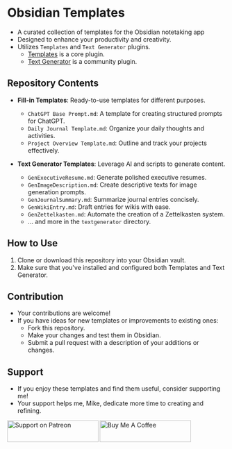 # Obsidian Templates

- A curated collection of templates for the Obsidian notetaking app
- Designed to enhance your productivity and creativity.
- Utilizes `Templates` and `Text Generator` plugins.
  - [Templates](https://help.obsidian.md/Plugins/Templates) is a core plugin.
  - [Text Generator](https://obsidian.md/plugins?id=obsidian-textgenerator-plugin) is a community plugin.

## Repository Contents

- **Fill-in Templates**: Ready-to-use templates for different purposes.

  - `ChatGPT Base Prompt.md`: A template for creating structured prompts for ChatGPT.
  - `Daily Journal Template.md`: Organize your daily thoughts and activities.
  - `Project Overview Template.md`: Outline and track your projects effectively.

- **Text Generator Templates**: Leverage AI and scripts to generate content.

  - `GenExecutiveResume.md`: Generate polished executive resumes.
  - `GenImageDescription.md`: Create descriptive texts for image generation prompts.
  - `GenJournalSummary.md`: Summarize journal entries concisely.
  - `GenWikiEntry.md`: Draft entries for wikis with ease.
  - `GenZettelkasten.md`: Automate the creation of a Zettelkasten system.
  - ... and more in the `textgenerator` directory.

## How to Use

1. Clone or download this repository into your Obsidian vault.
2. Make sure that you've installed and configured both Templates and Text Generator.

## Contribution

- Your contributions are welcome!
- If you have ideas for new templates or improvements to existing ones:
  - Fork this repository.
  - Make your changes and test them in Obsidian.
  - Submit a pull request with a description of your additions or changes.

## Support

- If you enjoy these templates and find them useful, consider supporting me!
- Your support helps me, Mike, dedicate more time to creating and refining.

<p>
  <a href="https://www.patreon.com/SystemSculpt">
    <img
      align="left"
      src="https://indigenousx.com.au/wp-content/uploads/2017/03/patreon-medium-button.png"
      height="50"
      width="210"
      alt="Support on Patreon"
  /></a>
  <a href="https://www.buymeacoffee.com/SystemSculpt">
    <img
      align="left"
      src="https://cdn.buymeacoffee.com/buttons/v2/default-yellow.png"
      height="50"
      width="210"
      alt="Buy Me A Coffee"
  /></a>
</p>
<br /><br />
